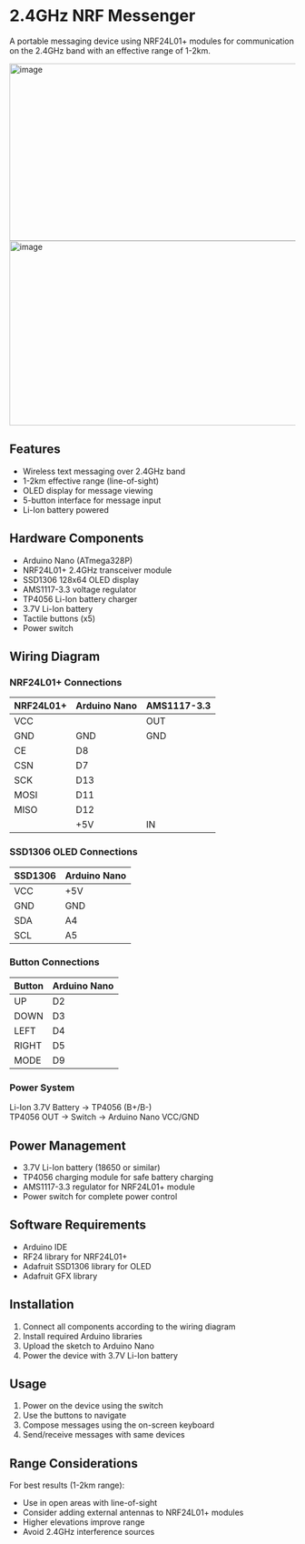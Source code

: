 # 2.4GHz NRF Messenger

A portable messaging device using NRF24L01+ modules for communication on the 2.4GHz band with an effective range of 1-2km.

<img width="683" height="312" alt="image" src="https://github.com/user-attachments/assets/e4840aff-57b4-4186-8ff4-360dc6e29fc6" />

<img width="600" height="325" alt="image" src="https://github.com/user-attachments/assets/97e54c60-4e8f-46b6-a025-fdda1a7a645b" />

## Features
- Wireless text messaging over 2.4GHz band
- 1-2km effective range (line-of-sight)
- OLED display for message viewing
- 5-button interface for message input
- Li-Ion battery powered

## Hardware Components
- Arduino Nano (ATmega328P)
- NRF24L01+ 2.4GHz transceiver module
- SSD1306 128x64 OLED display
- AMS1117-3.3 voltage regulator
- TP4056 Li-Ion battery charger
- 3.7V Li-Ion battery
- Tactile buttons (x5)
- Power switch

## Wiring Diagram

### NRF24L01+ Connections
| NRF24L01+ | Arduino Nano | AMS1117-3.3 |
|-----------|--------------|-------------|
| VCC       |              | OUT         |
| GND       | GND          | GND         |
| CE        | D8           |             |
| CSN       | D7           |             |
| SCK       | D13          |             |
| MOSI      | D11          |             |
| MISO      | D12          |             |
|           | +5V          | IN          |

### SSD1306 OLED Connections
| SSD1306 | Arduino Nano |
|---------|--------------|
| VCC     | +5V          |
| GND     | GND          |
| SDA     | A4           |
| SCL     | A5           |

### Button Connections
| Button | Arduino Nano |
|--------|--------------|
| UP     | D2           |
| DOWN   | D3           |
| LEFT   | D4           |
| RIGHT  | D5           |
| MODE   | D9           |

### Power System
Li-Ion 3.7V Battery → TP4056 (B+/B-)
<br/>
TP4056 OUT → Switch → Arduino Nano VCC/GND

## Power Management
- 3.7V Li-Ion battery (18650 or similar)
- TP4056 charging module for safe battery charging
- AMS1117-3.3 regulator for NRF24L01+ module
- Power switch for complete power control

## Software Requirements
- Arduino IDE
- RF24 library for NRF24L01+
- Adafruit SSD1306 library for OLED
- Adafruit GFX library

## Installation
1. Connect all components according to the wiring diagram
2. Install required Arduino libraries
3. Upload the sketch to Arduino Nano
4. Power the device with 3.7V Li-Ion battery

## Usage
1. Power on the device using the switch
2. Use the buttons to navigate 
3. Compose messages using the on-screen keyboard
4. Send/receive messages with same devices

## Range Considerations
For best results (1-2km range):
- Use in open areas with line-of-sight
- Consider adding external antennas to NRF24L01+ modules
- Higher elevations improve range
- Avoid 2.4GHz interference sources
